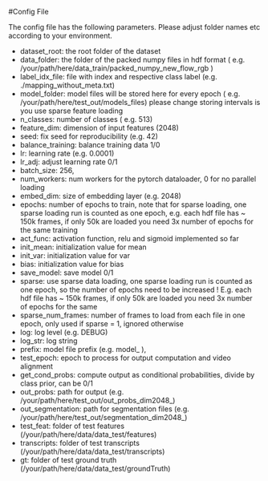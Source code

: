 #Config File

The config file has the following parameters. Please adjust folder names etc according to your environment.

- dataset_root: the root folder of the dataset
- data_folder: the folder of the packed numpy files in hdf format ( e.g. /your/path/here/data_train/packed_numpy_new_flow_rgb )
- label_idx_file: file with index and respective class label  (e.g. ./mapping_without_meta.txt)
- model_folder: model files will be stored here for every epoch ( e.g. /your/path/here/test_out/models_files) please change storing intervals is you use sparse feature loading
- n_classes: number of classes ( e.g. 513)
- feature_dim: dimension of input features (2048)
- seed: fix seed for reproducibility (e.g. 42)
- balance_training: balance training data 1/0
- lr: learning rate (e.g. 0.0001)
- lr_adj: adjust learning rate 0/1
- batch_size: 256,
- num_workers: num workers for the pytorch dataloader, 0 for no parallel loading
- embed_dim: size of embedding layer (e.g. 2048)
- epochs: number of epochs to train, note that for sparse loading, one sparse loading run is counted as one epoch, e.g. each hdf file has ~ 150k frames, if only 50k are loaded you need 3x number of epochs for the same training
- act_func: activation function, relu and sigmoid implemented so far
- init_mean: initialization value for mean
- init_var: initialization value for var
- bias: initialization value for bias
- save_model: save model 0/1
- sparse: use sparse data loading, one sparse loading run is counted as one epoch, so the number of epochs need to be increased ! E.g. each hdf file has ~ 150k frames, if only 50k are loaded you need 3x number of epochs for the same
- sparse_num_frames: number of frames to load from each file in one epoch, only used if sparse = 1, ignored otherwise
- log: log level (e.g. DEBUG)
- log_str: log string
- prefix: model file prefix (e.g. model_ ),
- test_epoch: epoch to process for output computation and video alignment
- get_cond_probs: compute output as conditional probabilities, divide by class prior, can be 0/1
- out_probs: path for output (e.g. /your/path/here/test_out/out_probs_dim2048_)
- out_segmentation: path for segmentation files (e.g. /your/path/here/test_out/segmentation_dim2048_)
- test_feat: folder of test features (/your/path/here/data/data_test/features)
- transcripts: folder of test transcripts (/your/path/here/data/data_test/transcripts)
- gt: folder of test ground truth (/your/path/here/data/data_test/groundTruth)

